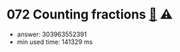 072 Counting fractions [:link:](http://projecteuler.net/problem=72)  :warning:
========================

- answer: 303963552391 
- min used time: 141329 ms

